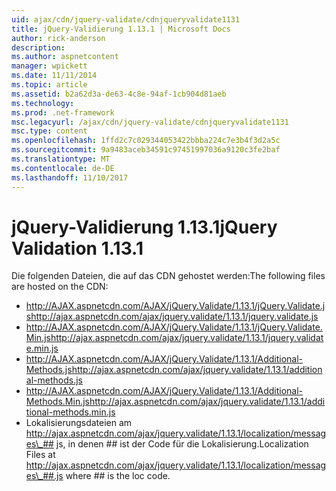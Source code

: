 ```yaml
---
uid: ajax/cdn/jquery-validate/cdnjqueryvalidate1131
title: jQuery-Validierung 1.13.1 | Microsoft Docs
author: rick-anderson
description: 
ms.author: aspnetcontent
manager: wpickett
ms.date: 11/11/2014
ms.topic: article
ms.assetid: b2a62d3a-de63-4c8e-94af-1cb904d81aeb
ms.technology: 
ms.prod: .net-framework
msc.legacyurl: /ajax/cdn/jquery-validate/cdnjqueryvalidate1131
msc.type: content
ms.openlocfilehash: 1ffd2c7c029344053422bbba224c7e3b4f3d2a5c
ms.sourcegitcommit: 9a9483aceb34591c97451997036a9120c3fe2baf
ms.translationtype: MT
ms.contentlocale: de-DE
ms.lasthandoff: 11/10/2017
---
```

<a name="jquery-validation-1131"></a><span data-ttu-id="51ba8-102">jQuery-Validierung 1.13.1</span><span class="sxs-lookup"><span data-stu-id="51ba8-102">jQuery Validation 1.13.1</span></span>
====================
<span data-ttu-id="51ba8-103">Die folgenden Dateien, die auf das CDN gehostet werden:</span><span class="sxs-lookup"><span data-stu-id="51ba8-103">The following files are hosted on the CDN:</span></span>

- <span data-ttu-id="51ba8-104">http://AJAX.aspnetcdn.com/AJAX/jQuery.Validate/1.13.1/jQuery.Validate.js</span><span class="sxs-lookup"><span data-stu-id="51ba8-104">http://ajax.aspnetcdn.com/ajax/jquery.validate/1.13.1/jquery.validate.js</span></span>
- <span data-ttu-id="51ba8-105">http://AJAX.aspnetcdn.com/AJAX/jQuery.Validate/1.13.1/jQuery.Validate.Min.js</span><span class="sxs-lookup"><span data-stu-id="51ba8-105">http://ajax.aspnetcdn.com/ajax/jquery.validate/1.13.1/jquery.validate.min.js</span></span>
- <span data-ttu-id="51ba8-106">http://AJAX.aspnetcdn.com/AJAX/jQuery.Validate/1.13.1/Additional-Methods.js</span><span class="sxs-lookup"><span data-stu-id="51ba8-106">http://ajax.aspnetcdn.com/ajax/jquery.validate/1.13.1/additional-methods.js</span></span>
- <span data-ttu-id="51ba8-107">http://AJAX.aspnetcdn.com/AJAX/jQuery.Validate/1.13.1/Additional-Methods.Min.js</span><span class="sxs-lookup"><span data-stu-id="51ba8-107">http://ajax.aspnetcdn.com/ajax/jquery.validate/1.13.1/additional-methods.min.js</span></span>
- <span data-ttu-id="51ba8-108">Lokalisierungsdateien am http://ajax.aspnetcdn.com/ajax/jquery.validate/1.13.1/localization/messages\_## js, in denen ## ist der Code für die Lokalisierung.</span><span class="sxs-lookup"><span data-stu-id="51ba8-108">Localization Files at http://ajax.aspnetcdn.com/ajax/jquery.validate/1.13.1/localization/messages\_##.js where ## is the loc code.</span></span>
